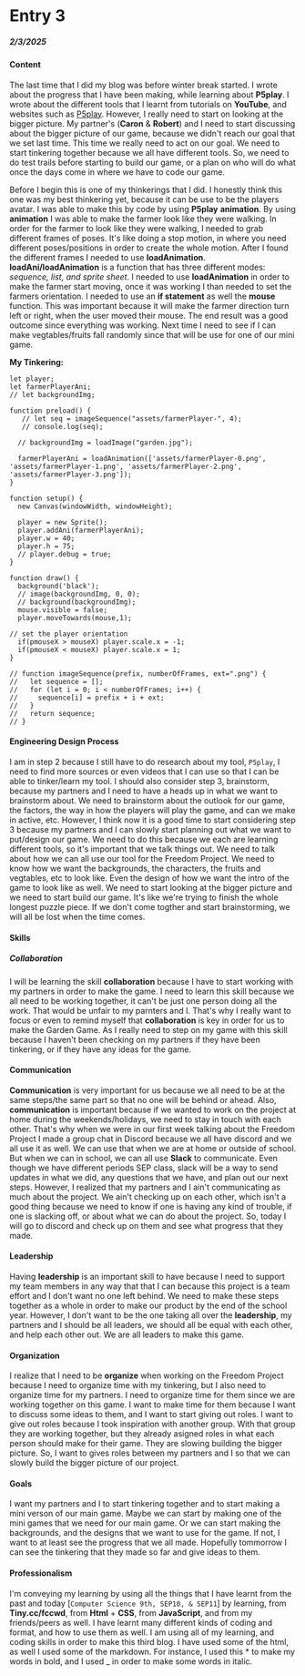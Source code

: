 # Entry 3
##### 2/3/2025

#### Content

The last time that I did my blog was before winter break started. I wrote about the progress that I have been making, while learning about **P5play**. I wrote about the different tools that I learnt from tutorials on **YouTube**, and websites such as [P5play](https://p5play.org/). However, I really need to start on looking at the bigger picture. My partner's (**Caron** & **Robert**) and I need to start discussing about the bigger picture of our game, because we didn't reach our goal that we set last time. This time we really need to act on our goal. We need to start tinkering together because we all have different tools. So, we need to do test trails before starting to build our game, or a plan on who will do what once the days come in where we have to code our game.

Before I begin this is one of my thinkerings that I did. I honestly think this one was my best thinkering yet, because it can be use to be the players avatar. I was able to make this by code by using **P5play** **animation**. By using **animation** I was able to make the farmer look like they were walking. In order for the farmer to look like they were walking, I needed to grab different frames of poses. It's like doing a stop motion, in where you need different poses/positions in order to create the whole motion. After I found the different frames I needed to use **loadAnimation**. **loadAni/loadAnimation** is a function that has three different modes: _sequence, list, and sprite sheet_. I needed to use **loadAnimation** in order to make the farmer start moving, once it was working I than needed to set the farmers orientation. I needed to use an **if statement** as well the **mouse** function. This was important because it will make the farmer direction turn left or right, when the user moved their mouse. The end result was a good outcome since everything was working. Next time I need to see if I can make vegtables/fruits fall randomly since that will be use for one of our mini game. 


**My Tinkering:**

```JS
let player;
let farmerPlayerAni;
// let backgroundImg;

function preload() {
   // let seq = imageSequence("assets/farmerPlayer-", 4); 
   // console.log(seq);
  
  // backgroundImg = loadImage("garden.jpg");
  
  farmerPlayerAni = loadAnimation(['assets/farmerPlayer-0.png', 'assets/farmerPlayer-1.png', 'assets/farmerPlayer-2.png', 'assets/farmerPlayer-3.png']);
}

function setup() {
  new Canvas(windowWidth, windowHeight);
  
  player = new Sprite();
  player.addAni(farmerPlayerAni);
  player.w = 40;
  player.h = 75;
  // player.debug = true;
}

function draw() {
  background('black');
  // image(backgroundImg, 0, 0); 
  // background(backgroundImg);
  mouse.visible = false;
  player.moveTowards(mouse,1);
  
// set the player orientation
  if(pmouseX > mouseX) player.scale.x = -1;
  if(pmouseX < mouseX) player.scale.x = 1;
}

// function imageSequence(prefix, numberOfFrames, ext=".png") {
//   let sequence = [];
//   for (let i = 0; i < numberOfFrames; i++) {
//     sequence[i] = prefix + i + ext;
//   }
//   return sequence;
// }
```

#### Engineering Design Process

I am in step 2 because I still have to do research about my tool, ``P5play``, I need to find more sources or even videos that I can use so that I can be able to tinker/learn my tool. I should also consider step 3, brainstorm, because my partners and I need to have a heads up in what we want to brainstorm about. We need to brainstorm about the outlook for our game, the factors, the way in how the players will play the game, and can we make in active, etc. However, I think now it is a good time to start considering step 3 because my partners and I can slowly start planning out what we want to put/design our game. We need to do this because we each are learning different tools, so it's important that we talk things out. We need to talk about how we can all use our tool for the Freedom Project. We need to know how we want the backgrounds, the characters, the fruits and vegtables, etc to look like. Even the design of how we want the intro of the game to look like as well. We need to start looking at the bigger picture and we need to start build our game. It's like we're trying to finish the whole longest puzzle piece. If we don't come togther and start brainstorming, we will all be lost when the time comes. 

#### Skills

##### Collaboration

I will be learning the skill **collaboration** because I have to start working with my partners in order to make the game. I need to learn this skill because we all need to be working together, it can't be just one person doing all the work. That would be unfair to my parnters and I. That's why I really want to focus or even to remind myself that **collaboration** is key in order for us to make the Garden Game. As I really need to step on my game with this skill because I haven't been checking on my partners if they have been tinkering, or if they have any ideas for the game. 

#### Communication

**Communication** is very important for us because we all need to be at the same steps/the same part so that no one will be behind or ahead. Also, **communication** is important because if we wanted to work on the project at home during the weekends/holidays, we need to stay in touch with each other. That's why when we were in our first week talking about the Freedom Project I made a group chat in Discord because we all have discord and we all use it as well. We can use that when we are at home or outside of school. But when we can in school, we can all use **Slack** to communicate. Even though we have different periods SEP class, slack will be a way to send updates in what we did, any questions that we have, and plan out our next steps. However, I realized that my partners and I ain't communicating as much about the project. We ain't checking up on each other, which isn't a good thing because we need to know if one is having any kind of trouble, if one is slacking off, or about what we can do about the project. So, today I will go to discord and check up on them and see what progress that they made. 

#### Leadership

Having **leadership** is an important skill to have because I need to support my team members in any way that that I can because this project is a team effort and I don't want no one left behind. We need to make these steps together as a whole in order to make our product by the end of the school year. However, I don't want to be the one taking all over the **leadership**, my partners and I should be all leaders, we should all be equal with each other, and help each other out. We are all leaders to make this game. 

#### Organization

I realize that I need to be **organize** when working on the Freedom Project because I need to organize time with my tinkering, but I also need to organize time for my partners. I need to organize time for them since we are working together on this game. I want to make time for them because I want to discuss some ideas to them, and I want to start giving out roles. I want to give out roles because I took inspiration with another group. With that group they are working together, but they already asigned roles in what each person should make for their game. They are slowing building the bigger picture. So, I want to gives roles between my partners and I so that we can slowly build the bigger picture of our project. 

#### Goals

I want my partners and I to start tinkering together and to start making a mini verson of our main game. Maybe we can start by making one of the mini games that we need for our main game. Or we can start making the backgrounds, and the designs that we want to use for the game. If not, I want to at least see the progress that we all made. Hopefully tommorrow I can see the tinkering that they made so far and give ideas to them. 

#### Professionalism

I'm conveying my learning by using all the things that I have learnt from the past and today [``Computer Science 9th, SEP10, & SEP11``] by learning, from **Tiny.cc/fccwd**, from **Html** + **CSS**, from **JavaScript**, and from my friends/peers as well. I have learnt many different kinds of coding and format, and how to use them as well. I am using all of my learning, and coding skills in order to make this third blog. I have used some of the html, as well I used some of the markdown. For instance, I used this * to make my words in bold, and I used _ in order to make some words in italic.
